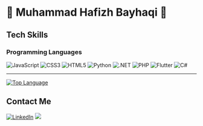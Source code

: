 # 👋 Muhammad Hafizh Bayhaqi 👋

## Tech Skills

### Programming Languages

![JavaScript](https://img.shields.io/badge/JavaScript-F7DF1E?style=for-the-badge&logo=javascript&logoColor=black)
![CSS3](https://img.shields.io/badge/css3-%231572B6.svg?style=for-the-badge&logo=css3&logoColor=white)
![HTML5](https://img.shields.io/badge/html5-%23E34F26.svg?style=for-the-badge&logo=html5&logoColor=white)
![Python](https://img.shields.io/badge/Python-14354C?style=for-the-badge&logo=python&logoColor=white)
![.NET](https://img.shields.io/badge/.net-5632D5?style=for-the-badge&logo=.net&logoColor=white)
![PHP](https://img.shields.io/badge/php-7B7FB5?style=for-the-badge&logo=php&logoColor=white)
![Flutter](https://img.shields.io/badge/flutter-2FB8F6?style=for-the-badge&logo=flutter&logoColor=white)
![C#](https://img.shields.io/badge/C%23-C--Sharp-purple?style=for-the-badge&logo=csharp&logoColor=white)

<!-- ## Github Stats
[![Akmal's GitHub stats](https://github-readme-stats.vercel.app/api?username=akmalmzkki&show_icons=true&theme=radical&count_private=true)](https://github.com/anuraghazra/github-readme-stats) -->
---
[![Top Language](https://github-readme-stats.vercel.app/api/top-langs/?username=anakcoding&layout=compact&theme=radical&hide=css)](https://github.com/anuraghazra/github-readme-stats)


## Contact Me

<a href="https://www.linkedin.com/in/mhafizhbayhaqi/" target="_blank"><img src="https://img.shields.io/badge/LinkedIn-0077B5?style=for-the-badge&logo=linkedin&logoColor=white" alt="LinkedIn"></a>
<a href="mailto:mhb.hafizh.bayhaqi@gmail.com"><img src="https://img.shields.io/badge/Gmail-D14836?style=for-the-badge&logo=gmail&logoColor=white"/></a>

<!--
**anakcoding/anakcoding** is a ✨ _special_ ✨ repository because its `README.md` (this file) appears on your GitHub profile.

Here are some ideas to get you started:

- 🔭 I’m currently working on ...
- 🌱 I’m currently learning ...
- 👯 I’m looking to collaborate on ...
- 🤔 I’m looking for help with ...
- 💬 Ask me about ...
- 📫 How to reach me: ...
- 😄 Pronouns: ...
- ⚡ Fun fact: ...
-->
